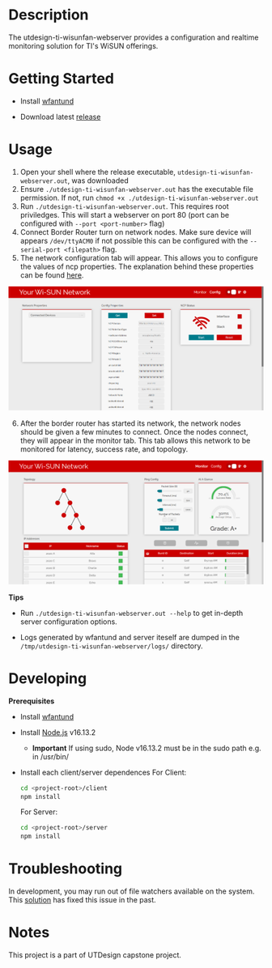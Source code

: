 # Description

The utdesign-ti-wisunfan-webserver provides a configuration and realtime
monitoring solution for TI's WiSUN offerings.

# Getting Started

- Install [wfantund](https://github.com/TexasInstruments/ti-wisunfantund)

- Download latest [release](https://github.com/Stephen-Campbell-UTD/utdesign-ti-wisunfan-webserver/releases)

# Usage
1. Open your shell where the release executable, `utdesign-ti-wisunfan-webserver.out`, was downloaded
2. Ensure `./utdesign-ti-wisunfan-webserver.out` has the executable file permission. If not, run `chmod +x ./utdesign-ti-wisunfan-webserver.out`
3. Run `./utdesign-ti-wisunfan-webserver.out`. This requires root priviledges.
This will start a webserver on port 80 (port can be configured with `--port <port-number>` flag)
4. Connect Border Router turn on network nodes. Make sure device will appears  `/dev/ttyACM0` if not possible this can be configured with the `--serial-port <filepath>` flag. 
5. The network configuration tab will appear. This allows you to configure
  the values of ncp properties. The explanation behind these properties can be
  found
  [here](https://dev.ti.com/tirex/explore/content/simplelink_cc13x2_26x2_sdk_5_20_00_52/docs/ti_wisunfan/html/wisun-guide/NWP_interface.html#:~:text=TI%20Wi%2DSUN%20FAN%20NWP%20Properties).

  ![Configuration Tab](./resources/configScreenshot.png)

6. After the border router has started its network, the network nodes should be
  given a few minutes to connect. Once the nodes connect, they will appear in the
  monitor tab. This tab allows this network to be monitored for latency, success rate, and topology.

  ![Successfuly Monitor](./resources/monitoringScreenshot.png)

**Tips**

- Run `./utdesign-ti-wisunfan-webserver.out --help` to get in-depth server
  configuration options.

- Logs generated by wfantund and server iteself are dumped in the `/tmp/utdesign-ti-wisunfan-webserver/logs/` directory.

# Developing

**Prerequisites**

- Install [wfantund](https://github.com/TexasInstruments/ti-wisunfantund)

- Install [Node.js](https://nodejs.org/en/) v16.13.2

  - **Important** If using sudo, Node v16.13.2 must be in the sudo path e.g. in /usr/bin/

- Install each client/server dependences
  For Client:
  ```bash
  cd <project-root>/client
  npm install
  ```
  For Server:
  ```bash
  cd <project-root>/server
  npm install
  ```


# Troubleshooting

In development, you may run out of file watchers available on the system. This [solution](https://stackoverflow.com/questions/22475849/node-js-what-is-enospc-error-and-how-to-solve) has fixed this issue in the past.

# Notes

This project is a part of UTDesign capstone project.
